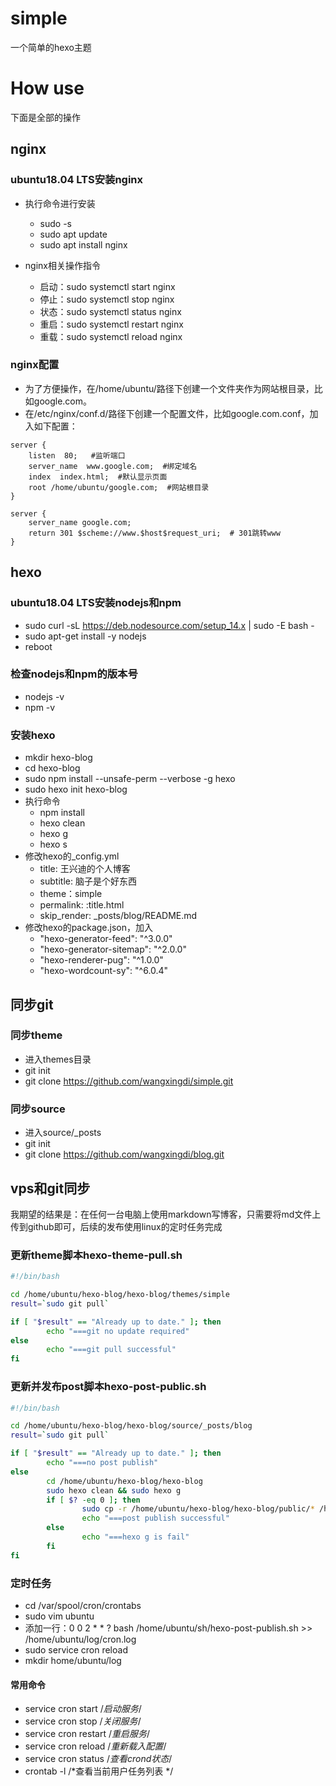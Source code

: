# simple
一个简单的hexo主题

# How use
下面是全部的操作
## nginx

### ubuntu18.04 LTS安装nginx

* 执行命令进行安装
  * sudo -s
  * sudo apt update
  * sudo apt install nginx

* nginx相关操作指令
  * 启动：sudo systemctl start nginx
  * 停止：sudo systemctl stop nginx
  * 状态：sudo systemctl status nginx
  * 重启：sudo systemctl restart nginx
  * 重载：sudo systemctl reload nginx

### nginx配置

* 为了方便操作，在/home/ubuntu/路径下创建一个文件夹作为网站根目录，比如google.com。
* 在/etc/nginx/conf.d/路径下创建一个配置文件，比如google.com.conf，加入如下配置：

```
server {
    listen  80;   #监听端口
    server_name  www.google.com;  #绑定域名
    index  index.html;  #默认显示页面
    root /home/ubuntu/google.com;  #网站根目录
}

server {
    server_name google.com;
    return 301 $scheme://www.$host$request_uri;  # 301跳转www
}
```
## hexo

### ubuntu18.04 LTS安装nodejs和npm

* sudo curl -sL https://deb.nodesource.com/setup_14.x | sudo -E bash -
* sudo apt-get install -y nodejs
* reboot

### 检查nodejs和npm的版本号
* nodejs -v
* npm -v

### 安装hexo
* mkdir hexo-blog
* cd hexo-blog
* sudo npm install --unsafe-perm --verbose -g hexo
* sudo hexo init hexo-blog
* 执行命令
  * npm install
  * hexo clean
  * hexo g
  * hexo s
* 修改hexo的_config.yml
  * title: 王兴迪的个人博客
  * subtitle: 脑子是个好东西
  * theme：simple
  * permalink: :title.html
  * skip_render: _posts/blog/README.md
* 修改hexo的package.json，加入
  * "hexo-generator-feed": "^3.0.0"
  * "hexo-generator-sitemap": "^2.0.0"
  * "hexo-renderer-pug": "^1.0.0"
  * "hexo-wordcount-sy": "^6.0.4"
  
## 同步git

### 同步theme
* 进入themes目录
* git init
* git clone https://github.com/wangxingdi/simple.git

### 同步source
* 进入source/_posts
* git init
* git clone https://github.com/wangxingdi/blog.git

## vps和git同步
我期望的结果是：在任何一台电脑上使用markdown写博客，只需要将md文件上传到github即可，后续的发布使用linux的定时任务完成

### 更新theme脚本hexo-theme-pull.sh

```sh
#!/bin/bash

cd /home/ubuntu/hexo-blog/hexo-blog/themes/simple
result=`sudo git pull`

if [ "$result" == "Already up to date." ]; then
        echo "===git no update required"
else
        echo "===git pull successful"
fi
```

### 更新并发布post脚本hexo-post-public.sh
```sh
#!/bin/bash

cd /home/ubuntu/hexo-blog/hexo-blog/source/_posts/blog
result=`sudo git pull`

if [ "$result" == "Already up to date." ]; then
        echo "===no post publish"
else
        cd /home/ubuntu/hexo-blog/hexo-blog
        sudo hexo clean && sudo hexo g
        if [ $? -eq 0 ]; then
                sudo cp -r /home/ubuntu/hexo-blog/hexo-blog/public/* /home/ubuntu/wangxingdi.com/
                echo "===post publish successful"
        else
                echo "===hexo g is fail"
        fi
fi
```

### 定时任务
* cd /var/spool/cron/crontabs
* sudo vim ubuntu
* 添加一行：0 0 2 * * ? bash /home/ubuntu/sh/hexo-post-publish.sh >> /home/ubuntu/log/cron.log
* sudo service cron reload
* mkdir home/ubuntu/log

#### 常用命令
* service cron start  /*启动服务*/
* service cron stop /*关闭服务*/
* service cron restart /*重启服务*/
* service cron reload /*重新载入配置*/
* service cron status /*查看crond状态*/ 
* crontab -l /*查看当前用户任务列表 */

